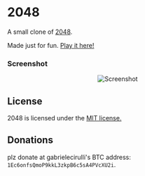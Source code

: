 # 2048
A small clone of [2048](http://gabrielecirulli.github.io/2048/).

Made just for fun. [Play it here!](http://xuyangbill.github.io/2048/)

### Screenshot

<p align="center">
  <img src="https://raw.github.com/xuyangbill/2048/master/screenshots/1.png" alt="Screenshot"/>
</p>

## License
2048 is licensed under the [MIT license.](https://github.com/gabrielecirulli/2048/blob/master/LICENSE.txt)

## Donations
plz donate at gabrielecirulli's BTC address: `1Ec6onfsQmoP9kkL3zkpB6c5sA4PVcXU2i`.
